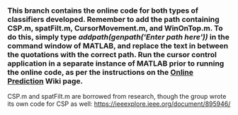 ### This branch contains the online code for both types of classifiers developed. Remember to add the path containing CSP.m, spatFilt.m, CursorMovement.m, and WinOnTop.m. To do this, simply type <i>addpath(genpath('Enter path here'))</i> in the command window of MATLAB, and replace the text in between the quotations with the correct path. Run the cursor control application in a separate instance of MATLAB prior to running the online code, as per the instructions on the <a href="https://github.com/faheemersh/Senior_Design_Dry_EEG_BCI/wiki/Online-Prediction">Online Prediction</a> Wiki page.

CSP.m and spatFilt.m are borrowed from research, though the group wrote its own code for CSP as well: https://ieeexplore.ieee.org/document/895946/
